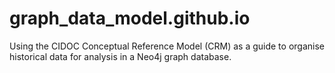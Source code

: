 # graph_data_model.github.io
Using the CIDOC Conceptual Reference Model (CRM) as a guide to organise historical data for analysis in a Neo4j graph database.
